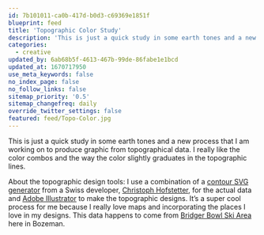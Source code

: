 ```yaml
---
id: 7b101011-ca0b-417d-b0d3-c69369e1851f
blueprint: feed
title: 'Topographic Color Study'
description: 'This is just a quick study in some earth tones and a new process that I am working on to produce graphic from topographical data. I really like the color combos and the way the color slightly graduates in the topographic lines.'
categories:
  - creative
updated_by: 6ab68b5f-4613-467b-99de-86fabe1e1bcd
updated_at: 1670717950
use_meta_keywords: false
no_index_page: false
no_follow_links: false
sitemap_priority: '0.5'
sitemap_changefreq: daily
override_twitter_settings: false
featured: feed/Topo-Color.jpg
---
```

This is just a quick study in some earth tones and a new process that I am working on to produce graphic from topographical data. I really like the color combos and the way the color slightly graduates in the topographic lines.

About the topographic design tools:
I use a combination of a [contour SVG generator](https://contourmapcreator.urgr8.ch/) from a Swiss developer, [Christoph Hofstetter](https://ch.urgr8.ch/), for the actual data and [Adobe Illustrator](https://www.adobe.com/products/illustrator.html) to make the topographic designs. It’s a super cool process for me because I really love maps and incorporating the places I love in my designs. This data happens to come from [Bridger Bowl Ski Area](https://bridgerbowl.com/) here in Bozeman.